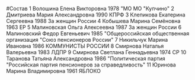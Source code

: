 #Состав
1 Волошина Елена Викторовна 1978 \"МО МО \"Купчино\"
2 Дмитриева Мария Александровна 1990 КПРФ
3 Клепикова Екатерина Сергеевна 1988 За женщин России
4 Кобышева Марина Семёновна 1963 ЕР
5 Малиновская Ольга Алексеевна 1987 За женщин России
6 Малиновский Федор Евгеньевич 1985 \"Общероссийская общественная организация \"Союз пенсионеров России\"
7 Никильчук Марина Ивановна 1986 КОММУНИСТЫ РОССИИ
8 Смирнова Наталья Валерьевна 1983 ЛДПР
9 Смирнова Светлана Геннадьевна 1974 СР
10 Таранова Татьяна Александровна 1986 \"Политическая партия \"Российская партия пенсионеров за справедливость\"
11 Юринова Марина Владимировна 1961 ЯБЛОКО
